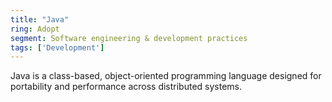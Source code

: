 ```yaml
---
title: "Java"
ring: Adopt
segment: Software engineering & development practices
tags: ['Development']
---
```

Java is a class-based, object-oriented programming language designed for portability and performance across distributed systems.
